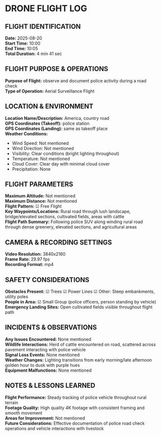 # DRONE FLIGHT LOG

## FLIGHT IDENTIFICATION

**Date:** 2025-08-20  
**Start Time:** 10:00  
**End Time:** 10:05  
**Total Duration:** 4 min 41 sec

## FLIGHT PURPOSE & OPERATIONS

**Purpose of Flight:** observe and document police activity during a road check  
**Type of Operation:** Aerial Surveillance Flight

## LOCATION & ENVIRONMENT

**Location Name/Description:** America, country road  
**GPS Coordinates (Takeoff):** police station  
**GPS Coordinates (Landing):** same as takeoff place  
**Weather Conditions:**
- Wind Speed: Not mentioned
- Wind Direction: Not mentioned
- Visibility: Clear conditions (bright lighting throughout)
- Temperature: Not mentioned
- Cloud Cover: Clear day with minimal cloud cover
- Precipitation: None

## FLIGHT PARAMETERS

**Maximum Altitude:** Not mentioned  
**Maximum Distance:** Not mentioned  
**Flight Pattern:** ☑ Free Flight  
**Key Waypoints/Locations:** Rural road through lush landscape, bridge/elevated sections, cultivated fields, areas with cattle  
**Flight Path Summary:** Following police SUV along winding rural road through dense greenery, elevated sections, and agricultural areas

## CAMERA & RECORDING SETTINGS

**Video Resolution:** 3840x2160  
**Frame Rate:** 29.97 fps  
**Recording Format:** mp4

## SAFETY CONSIDERATIONS

**Obstacles Present:** ☑ Trees ☑ Power Lines ☑ Other: Steep embankments, utility poles  
**People in Area:** ☑ Small Group (police officers, person standing by vehicle)  
**Emergency Landing Sites:** Open cultivated fields visible throughout flight path

## INCIDENTS & OBSERVATIONS

**Any Issues Encountered:** None mentioned  
**Wildlife Interactions:** Herd of cattle encountered on road, scattered across pavement interacting with police vehicle  
**Signal Loss Events:** None mentioned  
**Weather Changes:** Lighting transitions from early morning/late afternoon golden hour to dusk with purple hues  
**Equipment Malfunctions:** None mentioned

## NOTES & LESSONS LEARNED

**Flight Performance:** Steady tracking of police vehicle throughout rural terrain  
**Footage Quality:** High quality 4K footage with consistent framing and smooth movement  
**Areas for Improvement:** Not mentioned  
**Future Considerations:** Effective documentation of police road check operations and vehicle interactions with livestock